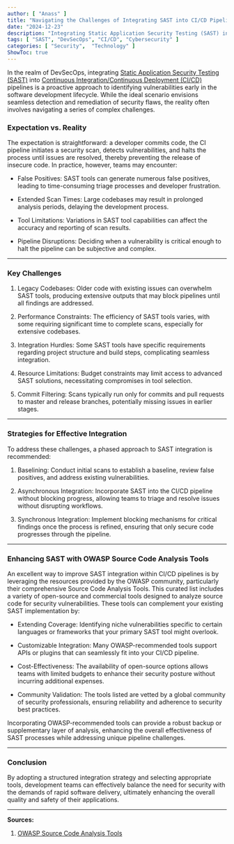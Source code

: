 ```yaml
---
author: [ "Anass" ]
title: "Navigating the Challenges of Integrating SAST into CI/CD Pipelines"
date: "2024-12-23"
description: "Integrating Static Application Security Testing (SAST) into Continuous Integration/Continuous Deployment (CI/CD) pipelines is essential for identifying vulnerabilities early in the software development lifecycle. However, this integration presents challenges such as managing false positives, scan durations, tool limitations, and balancing synchronous versus asynchronous testing. This article explores these challenges and offers strategies for effective SAST implementation within CI/CD workflows."
tags: [ "SAST", "DevSecOps", "CI/CD", "Cybersecurity" ]
categories: [ "Security",  "Technology" ]
ShowToc: true
---
```


In the realm of DevSecOps, integrating [Static Application Security Testing (SAST)](https://en.wikipedia.org/wiki/Static_application_security_testing) into [Continuous Integration/Continuous Deployment (CI/CD)](https://en.wikipedia.org/wiki/Continuous_deployment) pipelines is a proactive approach to identifying vulnerabilities early in the software development lifecycle. While the ideal scenario envisions seamless detection and remediation of security flaws, the reality often involves navigating a series of complex challenges.

### Expectation vs. Reality

The expectation is straightforward: a developer commits code, the CI pipeline initiates a security scan, detects vulnerabilities, and halts the process until issues are resolved, thereby preventing the release of insecure code. In practice, however, teams may encounter:

- False Positives: SAST tools can generate numerous false positives, leading to time-consuming triage processes and developer frustration. 

- Extended Scan Times: Large codebases may result in prolonged analysis periods, delaying the development process. 

- Tool Limitations: Variations in SAST tool capabilities can affect the accuracy and reporting of scan results. 

- Pipeline Disruptions: Deciding when a vulnerability is critical enough to halt the pipeline can be subjective and complex. 

---

### Key Challenges

1. Legacy Codebases: 
Older code with existing issues can overwhelm SAST tools, producing extensive outputs that may block pipelines until all findings are addressed.

2. Performance Constraints: 
The efficiency of SAST tools varies, with some requiring significant time to complete scans, especially for extensive codebases.

3. Integration Hurdles: 
Some SAST tools have specific requirements regarding project structure and build steps, complicating seamless integration. 

4. Resource Limitations: 
Budget constraints may limit access to advanced SAST solutions, necessitating compromises in tool selection.

5. Commit Filtering: 
Scans typically run only for commits and pull requests to master and release branches, potentially missing issues in earlier stages.

---

### Strategies for Effective Integration

To address these challenges, a phased approach to SAST integration is recommended:

1. Baselining: 
Conduct initial scans to establish a baseline, review false positives, and address existing vulnerabilities.

2. Asynchronous Integration: 
Incorporate SAST into the CI/CD pipeline without blocking progress, allowing teams to triage and resolve issues without disrupting workflows.

3. Synchronous Integration: 
Implement blocking mechanisms for critical findings once the process is refined, ensuring that only secure code progresses through the pipeline.

---

### Enhancing SAST with OWASP Source Code Analysis Tools

An excellent way to improve SAST integration within CI/CD pipelines is by leveraging the resources provided by the OWASP community, particularly their comprehensive Source Code Analysis Tools. This curated list includes a variety of open-source and commercial tools designed to analyze source code for security vulnerabilities. These tools can complement your existing SAST implementation by:

- Extending Coverage: 
Identifying niche vulnerabilities specific to certain languages or frameworks that your primary SAST tool might overlook.

- Customizable Integration: 
Many OWASP-recommended tools support APIs or plugins that can seamlessly fit into your CI/CD pipeline.

- Cost-Effectiveness: 
The availability of open-source options allows teams with limited budgets to enhance their security posture without incurring additional expenses.

- Community Validation: 
The tools listed are vetted by a global community of security professionals, ensuring reliability and adherence to security best practices.

Incorporating OWASP-recommended tools can provide a robust backup or supplementary layer of analysis, enhancing the overall effectiveness of SAST processes while addressing unique pipeline challenges.

---

### Conclusion

By adopting a structured integration strategy and selecting appropriate tools, development teams can effectively balance the need for security with the demands of rapid software delivery, ultimately enhancing the overall quality and safety of their applications.

---

**Sources:**

1. [OWASP Source Code Analysis Tools](https://owasp.org/www-community/Source_Code_Analysis_Tools)
